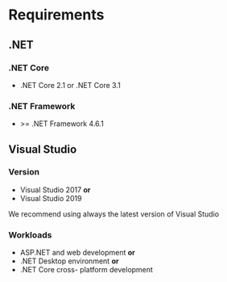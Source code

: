 # Requirements

## .NET

### .NET Core

- .NET Core 2.1 or .NET Core 3.1

### .NET Framework

- &gt;= .NET Framework 4.6.1

## Visual Studio

### Version

- Visual Studio 2017 **or**
- Visual Studio 2019

We recommend using always the latest version of Visual Studio

### Workloads

- ASP.NET and web development **or**
- .NET Desktop environment **or**
- .NET Core cross- platform development